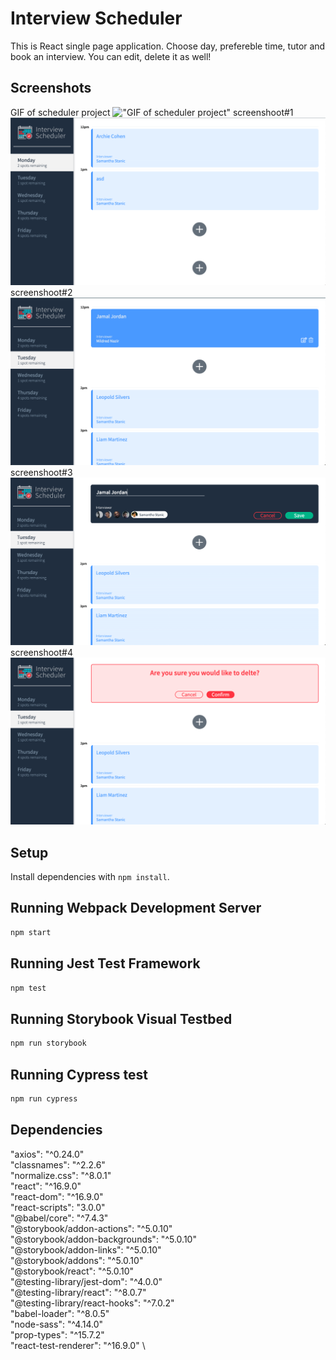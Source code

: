 # Interview Scheduler

This is React single page application.
Choose day, prefereble time, tutor and book an interview.
You can edit, delete it as well!

## Screenshots

GIF of scheduler project
!["GIF of scheduler project"](https://github.com/RomanMedvedev91/scheduler/blob/master/docs/scheduler%20interview.gif?raw=true)
screenshoot#1
!["screenshoot#1 of scheduler project"](https://github.com/RomanMedvedev91/scheduler/blob/master/docs/screenshoot%231.png?raw=true)
screenshoot#2
!["screenshoot#2 of scheduler project"](https://github.com/RomanMedvedev91/scheduler/blob/master/docs/screenshoot%232.png?raw=true)
screenshoot#3
!["screenshoot#3 of scheduler project"](https://github.com/RomanMedvedev91/scheduler/blob/master/docs/screenshoot%233.png?raw=true)
screenshoot#4
!["screenshoot#4 of scheduler project"](https://github.com/RomanMedvedev91/scheduler/blob/master/docs/screenshoot%234.png?raw=true)

## Setup

Install dependencies with `npm install`.

## Running Webpack Development Server

```sh
npm start
```

## Running Jest Test Framework

```sh
npm test
```

## Running Storybook Visual Testbed

```sh
npm run storybook
```

## Running Cypress test

```sh
npm run cypress
```

## Dependencies

"axios": "^0.24.0" \
"classnames": "^2.2.6" \
"normalize.css": "^8.0.1" \
"react": "^16.9.0" \
"react-dom": "^16.9.0" \
"react-scripts": "3.0.0" \
"@babel/core": "^7.4.3" \
"@storybook/addon-actions": "^5.0.10" \
"@storybook/addon-backgrounds": "^5.0.10" \
"@storybook/addon-links": "^5.0.10" \
"@storybook/addons": "^5.0.10" \
"@storybook/react": "^5.0.10" \
"@testing-library/jest-dom": "^4.0.0" \
"@testing-library/react": "^8.0.7" \
"@testing-library/react-hooks": "^7.0.2" \
"babel-loader": "^8.0.5" \
"node-sass": "^4.14.0" \
"prop-types": "^15.7.2" \
"react-test-renderer": "^16.9.0" \
